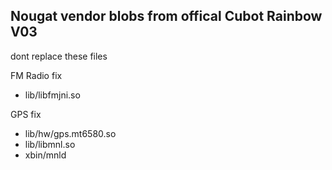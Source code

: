 Nougat vendor blobs from offical Cubot Rainbow V03
---------------
dont replace these files

FM Radio fix
- lib/libfmjni.so

GPS fix
- lib/hw/gps.mt6580.so
- lib/libmnl.so
- xbin/mnld

